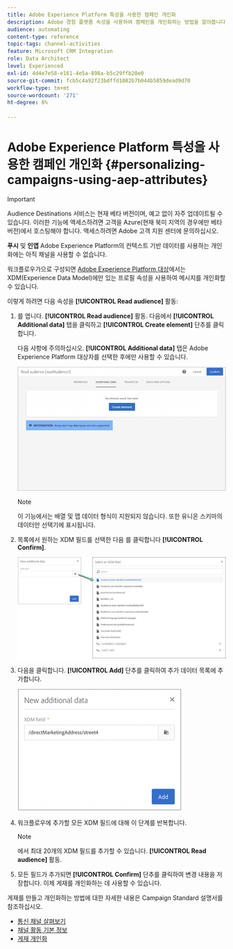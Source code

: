 ```yaml
---
title: Adobe Experience Platform 특성을 사용한 캠페인 개인화
description: Adobe 경험 플랫폼 속성을 사용하여 캠페인을 개인화하는 방법을 알아봅니다.
audience: automating
content-type: reference
topic-tags: channel-activities
feature: Microsoft CRM Integration
role: Data Architect
level: Experienced
exl-id: 4d4e7e58-e161-4e5a-898a-b5c29ffb20e0
source-git-commit: fcb5c4a92f23bdffd1082b7b044b5859dead9d70
workflow-type: tm+mt
source-wordcount: '271'
ht-degree: 8%

---
```


# Adobe Experience Platform 특성을 사용한 캠페인 개인화 {#personalizing-campaigns-using-aep-attributes}

>[!IMPORTANT]
>
>Audience Destinations 서비스는 현재 베타 버전이며, 예고 없이 자주 업데이트될 수 있습니다. 이러한 기능에 액세스하려면 고객을 Azure(현재 북미 지역의 경우에만 베타 버전)에서 호스팅해야 합니다. 액세스하려면 Adobe 고객 지원 센터에 문의하십시오.
>
>**푸시** 및 **인앱** Adobe Experience Platform의 컨텍스트 기반 데이터를 사용하는 개인화에는 아직 채널을 사용할 수 없습니다.

워크플로우가으로 구성되면 [Adobe Experience Platform 대상](../../integrating/using/aep-about-audience-destinations-service.md)에서는 XDM(Experience Data Model)에만 있는 프로필 속성을 사용하여 메시지를 개인화할 수 있습니다.

이렇게 하려면 다음 속성을 **[!UICONTROL Read audience]** 활동:

1. 를 엽니다. **[!UICONTROL Read audience]** 활동. 다음에서 **[!UICONTROL Additional data]** 탭을 클릭하고 **[!UICONTROL Create element]** 단추를 클릭합니다.

   다음 사항에 주의하십시오. **[!UICONTROL Additional data]** 탭은 Adobe Experience Platform 대상자를 선택한 후에만 사용할 수 있습니다.

   ![](assets/aep_wkf_readaudience_attributes.png)

   >[!NOTE]
   >
   >이 기능에서는 배열 및 맵 데이터 형식이 지원되지 않습니다. 또한 유니온 스키마의 데이터만 선택기에 표시됩니다.

1. 목록에서 원하는 XDM 필드를 선택한 다음 를 클릭합니다 **[!UICONTROL Confirm]**.

   ![](assets/aep_wkf_readaudience_perso1.png)

1. 다음을 클릭합니다. **[!UICONTROL Add]** 단추를 클릭하여 추가 데이터 목록에 추가합니다.

   ![](assets/aep_wkf_readaudience_perso3.png)

1. 워크플로우에 추가할 모든 XDM 필드에 대해 이 단계를 반복합니다.

   >[!NOTE]
   >
   >에서 최대 20개의 XDM 필드를 추가할 수 있습니다. **[!UICONTROL Read audience]** 활동.

1. 모든 필드가 추가되면 **[!UICONTROL Confirm]** 단추를 클릭하여 변경 내용을 저장합니다. 이제 게재를 개인화하는 데 사용할 수 있습니다.

게재를 만들고 개인화하는 방법에 대한 자세한 내용은 Campaign Standard 설명서를 참조하십시오.

* [통신 채널 살펴보기](../../channels/using/get-started-communication-channels.md)
* [채널 활동 기본 정보](../../automating/using/about-channel-activities.md)
* [게재 개인화](../../designing/using/personalization.md)
